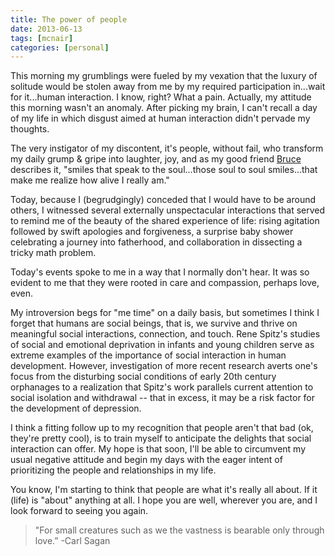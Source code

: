 ```yaml
---
title: The power of people
date: 2013-06-13
tags: [mcnair]
categories: [personal]
---
```


This morning my grumblings were fueled by my vexation that the luxury of
solitude would be stolen away from me by my required participation in...wait for
it...human interaction. I know, right? What a pain. Actually, my attitude this
morning wasn't an anomaly. After picking my brain, I can't recall a day of my
life in which disgust aimed at human interaction didn't pervade my thoughts.

The very instigator of my discontent, it's people, without fail, who transform
my daily grump & gripe into laughter, joy, and as my good friend
[Bruce](http://thewayofmikesmith.blogspot.com/) describes it, "smiles that speak
to the soul...those soul to soul smiles...that make me realize how alive I
really am."

Today, because I (begrudgingly) conceded that I would have to be around others,
I witnessed several externally unspectacular interactions that served to remind
me of the beauty of the shared experience of life: rising agitation followed by
swift apologies and forgiveness, a surprise baby shower celebrating a journey
into fatherhood, and collaboration in dissecting a tricky math problem.

Today's events spoke to me in a way that I normally don't hear. It was so
evident to me that they were rooted in care and compassion, perhaps love, even.

My introversion begs for "me time" on a daily basis, but sometimes I think I
forget that humans are social beings, that is, we survive and thrive on
meaningful social interactions, connection, and touch. Rene Spitz's studies of
social and emotional deprivation in infants and young children serve as extreme
examples of the importance of social interaction in human development. However,
investigation of more recent research averts one's focus from the disturbing
social conditions of early 20th century orphanages to a realization that Spitz's
work parallels current attention to social isolation and withdrawal -- that in
excess, it may be a risk factor for the development of depression.

I think a fitting follow up to my recognition that people aren't that bad (ok,
they're pretty cool), is to train myself to anticipate the delights that social
interaction can offer. My hope is that soon, I'll be able to circumvent my usual
negative attitude and begin my days with the eager intent of prioritizing the
people and relationships in my life.

You know, I'm starting to think that people are what it's really all about. If
it (life) is "about" anything at all. I hope you are well, wherever you are, and
I look forward to seeing you again.

> "For small creatures such as we the vastness is bearable only through love.”
-Carl Sagan
